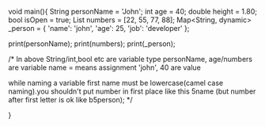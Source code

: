 void main(){
String personName = 'John';
int age = 40;
double height = 1.80;
bool isOpen = true;
List numbers = [22, 55, 77, 88];
Map<String, dynamic> _person = {
    'name': 'john',
    'age': 25,
    'job': 'developer'
};

print(personName);
print(numbers);
print(_person);

  
 /*
In above
String/int,bool etc are variable type
personName, age/numbers are variable name
= means assignment
'john', 40 are value

while naming a variable first name must be lowercase(camel case naming).you shouldn't
put number in first place like this 5name (but number after first letter is ok like b5person);
  */ 



}